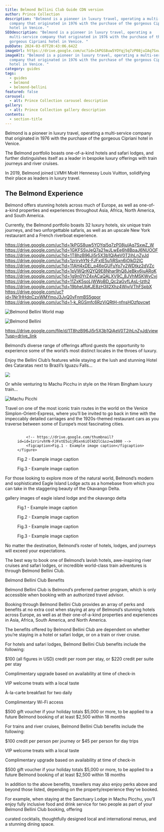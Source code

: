 ```yaml
---
title: Belmond Bellini Club Guide CDN version
author: Prince Collection
description: "Belmond is a pioneer in luxury travel, operating a multi-service
  company that originated in 1976 with the purchase of the gorgeous Cipriani
  hotel in Venice. "
SEOdescription: "Belmond is a pioneer in luxury travel, operating a
  multi-service company that originated in 1976 with the purchase of the
  gorgeous Cipriani hotel in Venice. "
pubDate: 2024-03-07T20:43:06.642Z
imageUrl: https://drive.google.com/uc?id=1kPGS8uw5YOYqj5q7zP08juIAq7SxwZ_W
imageAlt: "Belmond is a pioneer in luxury travel, operating a multi-service
  company that originated in 1976 with the purchase of the gorgeous Cipriani
  hotel in Venice. "
category: guides
tags:
  - guides
  - belmond
  - belmond-bellini
featured: false
carousel:
  - alt: Prince Collection carousel description
gallery:
  - alt: Prince Collection gallery description
contents:
  - section-title
---
```

Belmond is a pioneer in luxury travel, operating a multi-service company that originated in 1976 with the purchase of the gorgeous Cipriani hotel in Venice. 

The Belmond portfolio boasts one-of-a-kind hotels and safari lodges, and further distinguishes itself as a leader in bespoke luxury offerings with train journeys and river cruises.

In 2019, Belmond joined LVMH Moët Hennessy Louis Vuitton, solidifying their place as leaders in luxury travel. 

## The Belmond Experience

Belmond offers stunning hotels across much of Europe, as well as one-of-a-kind properties and experiences throughout Asia, Africa, North America, and South America.

Currently, the Belmond portfolio boasts 32 luxury hotels, six unique train journeys, and two unforgettable safaris, as well as an upscale New York restaurant and a French riverboat experience.


https://drive.google.com/uc?id=1kPGS8uw5YOYqj5q7zP08juIAq7SxwZ_W
https://drive.google.com/uc?id=1GKFSSvJeQ7a21wJLwEe6h8BpaJ6NUOOF
https://drive.google.com/uc?id=1T8hzB96Ji5r5X3b1QjAeV0T2jhLnZyJd
https://drive.google.com/uc?id=1zrirvhYN-FJFxtE5u1jRSxn6iOlkD2lC
https://drive.google.com/uc?id=11AH4xDEi_p46pGUFuYo7y2WDtkz2dVZc
https://drive.google.com/uc?id=1pVWQrKQYQ9E8Nhar9hQ8JeBkv6juARoK
https://drive.google.com/uc?id=1g9n0YrZ4xACaQALXV9C_8JVhMSKWvCvj
https://drive.google.com/uc?id=11ZxK5soLjWWoBD_Qc2aGvfLAsL-Izth2
https://drive.google.com/uc?id=19bheUbKJE8zH3ll2Xhz4WiyjVThFSpbX
https://drive.google.com/uc?id=1Nr1HHdnCzxWMYmoJ3JvQ0vFnmBS5gpor
https://drive.google.com/uc?id=1-k_RGSmfc6RzViQRtH-nfnsHOzfpvcwt


![Belmond Bellini World map](https://drive.google.com/thumbnail?id=1kPGS8uw5YOYqj5q7zP08juIAq7SxwZ_W&sz=w1000)

![Belmond Bellini ](https://drive.google.com/thumbnail?id=1GKFSSvJeQ7a21wJLwEe6h8BpaJ6NUOOF&sz=w1000)

https://drive.google.com/file/d/1T8hzB96Ji5r5X3b1QjAeV0T2jhLnZyJd/view?usp=drive_link

Belmond’s diverse range of offerings afford guests the opportunity to experience some of the world’s most distinct locales in the throes of luxury.

Enjoy the Bellini Club’s features while staying at the lush and stunning Hotel des Cataratas next to Brazil’s Iguazu Falls… 

![](https://drive.google.com/thumbnail?id=1T8hzB96Ji5r5X3b1QjAeV0T2jhLnZyJd&sz=1200)

Or while venturing to Machu Picchu in style on the Hiram Bingham luxury train…

![Machu Picchi](https://drive.google.com/thumbnail?id=1T8hzB96Ji5r5X3b1QjAeV0T2jhLnZyJd&sz=1200x)

Travel on one of the most iconic train routes in the world on the Venice Simplon-Orient-Express, where you’ll be invited to go back in time with the impeccably detailed carriages and the 1920s-themed restaurant cars as you traverse between some of Europe’s most fascinating cities.

<div class="row row-cols-1 row-cols-lg-3 g-3 py-3 px-0">
  <div class="col">
    <figure>
        <img alt="" class="grid-image" src="https://drive.google.com/thumbnail?id=1zrirvhYN-FJFxtE5u1jRSxn6iOlkD2lC&sz=w1000" />
        
        <!-- https://drive.google.com/thumbnail?id=id=1zrirvhYN-FJFxtE5u1jRSxn6iOlkD2lC&sz=w1000 -->
        <figcaption>Fig.1 - Example image caption</figcaption>
    </figure>
  </div>
  <div class="col">
    <figure>
        <img alt="" class="grid-image" src="https://drive.google.com/thumbnail?id=1zrirvhYN-FJFxtE5u1jRSxn6iOlkD2lC&sz=w1000" />
        <figcaption>Fig.2 - Example image caption</figcaption>
    </figure>
  </div>
  <div class="col">
    <figure>
        <img alt="" class="grid-image" src="https://drive.google.com/uc?id=1pVWQrKQYQ9E8Nhar9hQ8JeBkv6juARoK" />
        <figcaption>Fig.3 - Example image caption</figcaption>
      </figure>
  </div>
</div>

For those looking to explore more of the natural world, Belmond’s modern and sophisticated Eagle Island Lodge acts as a homebase from which you can take in the staggering beauty of the Okavango Delta.

gallery images of eagle island lodge and the okavango delta

<div class="row row-cols-1 row-cols-lg-3 g-3 py-3 px-0">
  <div class="col">
    <figure>
        <img alt="" class="grid-image" src="https://drive.google.com/uc?id=1g9n0YrZ4xACaQALXV9C_8JVhMSKWvCvj" />
        <figcaption>Fig.1 - Example image caption</figcaption>
    </figure>
  </div>
  <div class="col">
    <figure>
        <img alt="" class="grid-image" src="https://drive.google.com/uc?id=11ZxK5soLjWWoBD_Qc2aGvfLAsL-Izth2" />
        <figcaption>Fig.2 - Example image caption</figcaption>
    </figure>
  </div>
  <div class="col">
    <figure>
        <img alt="" class="grid-image" src="https://drive.google.com/uc?id=19bheUbKJE8zH3ll2Xhz4WiyjVThFSpbX" />
        <figcaption>Fig.3 - Example image caption</figcaption>
      </figure>
  </div>
  <div class="col">
    <figure>
        <img alt="" class="grid-image" src="https://drive.google.com/uc?id=1Nr1HHdnCzxWMYmoJ3JvQ0vFnmBS5gpor" />
        <figcaption>Fig.3 - Example image caption</figcaption>
      </figure>
  </div>
</div>

No matter the destination, Belmond’s roster of hotels, lodges, and journeys will exceed your expectations.

The best way to book one of Belmond’s lavish hotels, awe-inspiring river cruises and safari lodges, or incredible world-class train adventures is through Belmond Bellini Club.

Belmond Bellini Club Benefits

Belmond Bellini Club is Belmond’s preferred partner program, which is only accessible when booking with an authorized travel advisor.

Booking through Belmond Bellini Club provides an array of perks and benefits at no extra cost when staying at any of Belmond’s stunning hotels across Europe, as well as at their one-of-a-kind properties and experiences in Asia, Africa, South America, and North America.

The benefits offered by Belmond Bellini Club are dependent on whether you’re staying in a hotel or safari lodge, or on a train or river cruise.

For hotels and safari lodges, Belmond Bellini Club benefits include the following:

$100 (all figures in USD) credit per room per stay, or $220 credit per suite per stay

Complimentary upgrade based on availability at time of check-in

VIP welcome treats with a local taste

À-la-carte breakfast for two daily

Complimentary Wi-Fi access

$500 gift voucher if your holiday totals $5,000 or more, to be applied to a future Belmond booking of at least $2,500 within 18 months

For trains and river cruises, Belmond Bellini Club benefits include the following:

$100 credit per person per journey or $45 per person for day trips

VIP welcome treats with a local taste

Complimentary upgrade based on availability at time of check-in

$500 gift voucher if your holiday totals $5,000 or more, to be applied to a future Belmond booking of at least $2,500 within 18 months

In addition to the above benefits, travellers may also enjoy perks above and beyond those listed, depending on the property/experience they’ve booked.

For example, when staying at the Sanctuary Lodge in Machu Picchu, you’ll enjoy fully inclusive food and drink service for two people as part of your Belmond Bellini Club booking, offering

curated cocktails, thoughtfully designed local and international menus, and a stunning dining space.
